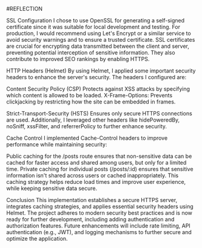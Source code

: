 #REFLECTION


SSL Configuration
 I chose to use OpenSSL for generating a self-signed certificate since it was suitable for local development and testing. For production, I would recommend using Let's Encrypt or a similar service to avoid security warnings and to ensure a trusted certificate. SSL certificates are crucial for encrypting data transmitted between the client and server, preventing potential interception of sensitive information. They also contribute to improved SEO rankings by enabling HTTPS.

HTTP Headers (Helmet)
 By using Helmet, I applied some important security headers to enhance the server's security. The headers I configured are:

Content Security Policy (CSP)
Protects against XSS attacks by specifying which content is allowed to be loaded.
X-Frame-Options: Prevents clickjacking by restricting how the site can be embedded in frames.

Strict-Transport-Security (HSTS)
Ensures only secure HTTPS connections are used. Additionally, I leveraged other headers like hidePoweredBy, noSniff, xssFilter, and referrerPolicy to further enhance security.

Cache Control
I implemented Cache-Control headers to improve performance while maintaining security:

Public caching for the /posts route ensures that non-sensitive data can be cached for faster access and shared among users, but only for a limited time.
Private caching for individual posts (/posts/:id) ensures that sensitive information isn't shared across users or cached inappropriately. This caching strategy helps reduce load times and improve user experience, while keeping sensitive data secure.


Conclusion
This implementation establishes a secure HTTPS server, integrates caching strategies, and applies essential security headers using Helmet. The project adheres to modern security best practices and is now ready for further development, including adding authentication and authorization features. Future enhancements will include rate limiting, API authentication (e.g., JWT), and logging mechanisms to further secure and optimize the application.

